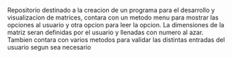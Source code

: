 Repositorio destinado a la creacion de un programa para el desarrollo y visualizacion de matrices, contara con un metodo menu para mostrar las opciones al usuario y otra opcion para leer la opcion.
La dimensiones de la matriz seran definidas por el usuario y llenadas con numero al azar. Tambien contara con varios metodos para validar las distintas entradas del usuario segun sea necesario
